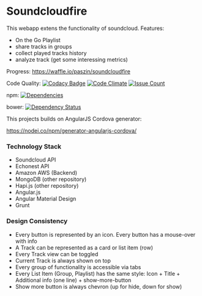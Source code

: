 
# Soundcloudfire
This webapp extens the functionality of soundcloud.
Features:
- On the Go Playlist
- share tracks in groups
- collect played  tracks history 
- analyze track (get some interessing metrics) 

Progress: https://waffle.io/paszin/soundcloudfire


Code Quality: 
 [![Codacy Badge](https://api.codacy.com/project/badge/grade/b5b9605432e04bb082280f88e5874181)](https://www.codacy.com/app/pascalslogin/soundcloudfire) 
[![Code Climate](https://codeclimate.com/github/paszin/soundcloudfire/badges/gpa.svg)](https://codeclimate.com/github/paszin/soundcloudfire) 
[![Issue Count](https://codeclimate.com/github/paszin/soundcloudfire/badges/issue_count.svg)](https://codeclimate.com/github/paszin/soundcloudfire) 

npm: [![Dependencies](https://david-dm.org/paszin/soundcloudfire.svg)](https://david-dm.org/paszin/soundcloudfire)

bower: [![Dependency Status](https://gemnasium.com/paszin/soundcloudfire.svg)](https://gemnasium.com/paszin/soundcloudfire)


This projects builds on AngularJS Cordova generator:

https://nodei.co/npm/generator-angularjs-cordova/


### Technology Stack
- Soundcloud API
- Echonest API
- Amazon AWS (Backend)
- MongoDB (other repository)
- Hapi.js (other repository)
- Angular.js
- Angular Material Design
- Grunt

### Design Consistency

- Every button is represented by an icon. Every button has a mouse-over with info
- A Track can be represented as a card or list item (row)
- Every Track view can be toggled
- Current Track is always shown on top
- Every group of functionality is accessible via tabs
- Every List Item (Group, Playlist) has the same style: Icon + Title + Additional info (one line) + show-more-button
- Show more button is always chevron (up for hide, down for show)


